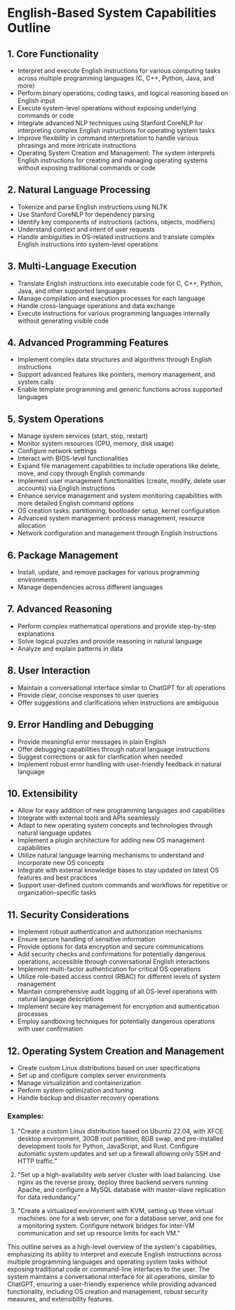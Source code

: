 # English-Based System Capabilities Outline

## 1. Core Functionality
- Interpret and execute English instructions for various computing tasks across multiple programming languages (C, C++, Python, Java, and more)
- Perform binary operations, coding tasks, and logical reasoning based on English input
- Execute system-level operations without exposing underlying commands or code
- Integrate advanced NLP techniques using Stanford CoreNLP for interpreting complex English instructions for operating system tasks
- Improve flexibility in command interpretation to handle various phrasings and more intricate instructions
- Operating System Creation and Management: The system interprets English instructions for creating and managing operating systems without exposing traditional commands or code

## 2. Natural Language Processing
- Tokenize and parse English instructions using NLTK
- Use Stanford CoreNLP for dependency parsing
- Identify key components of instructions (actions, objects, modifiers)
- Understand context and intent of user requests
- Handle ambiguities in OS-related instructions and translate complex English instructions into system-level operations

## 3. Multi-Language Execution
- Translate English instructions into executable code for C, C++, Python, Java, and other supported languages
- Manage compilation and execution processes for each language
- Handle cross-language operations and data exchange
- Execute instructions for various programming languages internally without generating visible code

## 4. Advanced Programming Features
- Implement complex data structures and algorithms through English instructions
- Support advanced features like pointers, memory management, and system calls
- Enable template programming and generic functions across supported languages

## 5. System Operations
- Manage system services (start, stop, restart)
- Monitor system resources (CPU, memory, disk usage)
- Configure network settings
- Interact with BIOS-level functionalities
- Expand file management capabilities to include operations like delete, move, and copy through English commands
- Implement user management functionalities (create, modify, delete user accounts) via English instructions
- Enhance service management and system monitoring capabilities with more detailed English command options
- OS creation tasks: partitioning, bootloader setup, kernel configuration
- Advanced system management: process management, resource allocation
- Network configuration and management through English instructions

## 6. Package Management
- Install, update, and remove packages for various programming environments
- Manage dependencies across different languages

## 7. Advanced Reasoning
- Perform complex mathematical operations and provide step-by-step explanations
- Solve logical puzzles and provide reasoning in natural language
- Analyze and explain patterns in data

## 8. User Interaction
- Maintain a conversational interface similar to ChatGPT for all operations
- Provide clear, concise responses to user queries
- Offer suggestions and clarifications when instructions are ambiguous

## 9. Error Handling and Debugging
- Provide meaningful error messages in plain English
- Offer debugging capabilities through natural language instructions
- Suggest corrections or ask for clarification when needed
- Implement robust error handling with user-friendly feedback in natural language

## 10. Extensibility
- Allow for easy addition of new programming languages and capabilities
- Integrate with external tools and APIs seamlessly
- Adapt to new operating system concepts and technologies through natural language updates
- Implement a plugin architecture for adding new OS management capabilities
- Utilize natural language learning mechanisms to understand and incorporate new OS concepts
- Integrate with external knowledge bases to stay updated on latest OS features and best practices
- Support user-defined custom commands and workflows for repetitive or organization-specific tasks

## 11. Security Considerations
- Implement robust authentication and authorization mechanisms
- Ensure secure handling of sensitive information
- Provide options for data encryption and secure communications
- Add security checks and confirmations for potentially dangerous operations, accessible through conversational English interactions
- Implement multi-factor authentication for critical OS operations
- Utilize role-based access control (RBAC) for different levels of system management
- Maintain comprehensive audit logging of all OS-level operations with natural language descriptions
- Implement secure key management for encryption and authentication processes
- Employ sandboxing techniques for potentially dangerous operations with user confirmation

## 12. Operating System Creation and Management
- Create custom Linux distributions based on user specifications
- Set up and configure complex server environments
- Manage virtualization and containerization
- Perform system optimization and tuning
- Handle backup and disaster recovery operations

### Examples:
1. "Create a custom Linux distribution based on Ubuntu 22.04, with XFCE desktop environment, 30GB root partition, 8GB swap, and pre-installed development tools for Python, JavaScript, and Rust. Configure automatic system updates and set up a firewall allowing only SSH and HTTP traffic."

2. "Set up a high-availability web server cluster with load balancing. Use nginx as the reverse proxy, deploy three backend servers running Apache, and configure a MySQL database with master-slave replication for data redundancy."

3. "Create a virtualized environment with KVM, setting up three virtual machines: one for a web server, one for a database server, and one for a monitoring system. Configure network bridges for inter-VM communication and set up resource limits for each VM."

This outline serves as a high-level overview of the system's capabilities, emphasizing its ability to interpret and execute English instructions across multiple programming languages and operating system tasks without exposing traditional code or command-line interfaces to the user. The system maintains a conversational interface for all operations, similar to ChatGPT, ensuring a user-friendly experience while providing advanced functionality, including OS creation and management, robust security measures, and extensibility features.